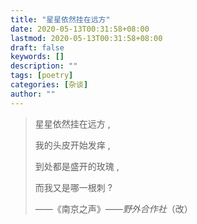 ```yaml
---
title: "星星依然挂在远方"
date: 2020-05-13T00:31:58+08:00
lastmod: 2020-05-13T00:31:58+08:00
draft: false
keywords: []
description: ""
tags: [poetry]
categories: [杂谈]
author: ""
---
```


<!--more-->

> 星星依然挂在远方 ,
>
> 我的头皮开始发痒 ,
>
> 到处都是盛开的玫瑰 ,
>
> 而我又是哪一根刺 ?
>
> ——《南京之声》——*野外合作社*（改）